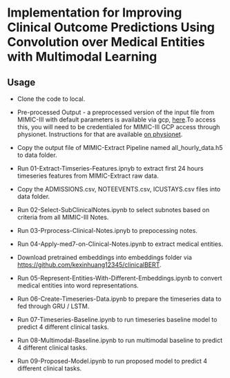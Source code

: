 # Implementation for Improving Clinical Outcome Predictions Using Convolution over Medical Entities with Multimodal Learning
## Usage

* Clone the code to local.

* Pre-processed Output - a preprocessed version of the input file from MIMIC-III with default parameters is available via gcp,
[here](https://console.cloud.google.com/storage/browser/mimic_extract).To access this, you will need to be credentialed for MIMIC-III GCP access through physionet. Instructions for that are available [on physionet](https://mimic.physionet.org/gettingstarted/cloud/).

* Copy the output file of MIMIC-Extract Pipeline named all_hourly_data.h5 to data folder.

* Run 01-Extract-Timseries-Features.ipnyb to extract first 24 hours timeseries features from MIMIC-Extract raw data.

* Copy the ADMISSIONS.csv, NOTEEVENTS.csv, ICUSTAYS.csv files into data folder.

* Run 02-Select-SubClinicalNotes.ipynb to select subnotes based on criteria from all MIMIC-III Notes.

* Run 03-Prprocess-Clinical-Notes.ipnyb to prepocessing notes.

* Run 04-Apply-med7-on-Clinical-Notes.ipynb to extract medical entities.

* Download pretrained embeddings into embeddings folder via https://github.com/kexinhuang12345/clinicalBERT.

* Run 05-Represent-Entities-With-Different-Embeddings.ipynb to convert medical entities into word representations.

* Run 06-Create-Timeseries-Data.ipynb to prepare the timeseries data to fed through GRU / LSTM.

* Run 07-Timeseries-Baseline.ipynb to run timeseries baseline model to predict 4 different clinical tasks.

* Run 08-Multimodal-Baseline.ipynb to run multimodal baseline to predict 4 different clinical tasks.

* Run 09-Proposed-Model.ipynb to run proposed model to predict 4 different clinical tasks.
